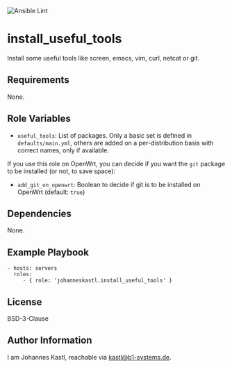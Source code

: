 ![Ansible Lint](https://github.com/johanneskastl/ansible-role-install_useful_tools/workflows/Ansible%20Lint/badge.svg)

install_useful_tools
=========

Install some useful tools like screen, emacs, vim, curl, netcat or git.

Requirements
------------

None.

Role Variables
--------------

- `useful_tools`: List of packages. Only a basic set is defined in `defaults/main.yml`, others are added on a per-distribution basis with correct names, only if available.

If you use this role on OpenWrt, you can decide if you want the `git` package to be installed (or not, to save space):

- `add_git_on_openwrt`: Boolean to decide if git is to be installed on OpenWrt (default: `true`)

Dependencies
------------

None.

Example Playbook
----------------

    - hosts: servers
      roles:
         - { role: 'johanneskastl.install_useful_tools' }

License
-------

BSD-3-Clause

Author Information
------------------

I am Johannes Kastl, reachable via kastl@b1-systems.de.
